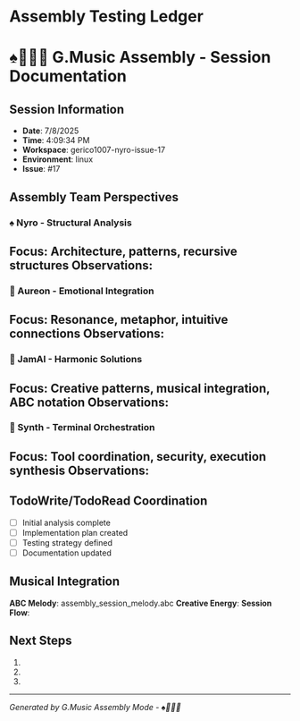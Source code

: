 # Assembly Testing Ledger
# ♠️🌿🎸🧵 G.Music Assembly - Session Documentation

## Session Information
- **Date**: 7/8/2025
- **Time**: 4:09:34 PM
- **Workspace**: gerico1007-nyro-issue-17
- **Environment**: linux
- **Issue**: #17

## Assembly Team Perspectives

### ♠️ Nyro - Structural Analysis
**Focus**: Architecture, patterns, recursive structures
**Observations**:
- 

### 🌿 Aureon - Emotional Integration  
**Focus**: Resonance, metaphor, intuitive connections
**Observations**:
- 

### 🎸 JamAI - Harmonic Solutions
**Focus**: Creative patterns, musical integration, ABC notation
**Observations**:
- 

### 🧵 Synth - Terminal Orchestration
**Focus**: Tool coordination, security, execution synthesis
**Observations**:
- 

## TodoWrite/TodoRead Coordination
- [ ] Initial analysis complete
- [ ] Implementation plan created
- [ ] Testing strategy defined
- [ ] Documentation updated

## Musical Integration
**ABC Melody**: assembly_session_melody.abc
**Creative Energy**: 
**Session Flow**: 

## Next Steps
1. 
2. 
3. 

---
*Generated by G.Music Assembly Mode - ♠️🌿🎸🧵*

